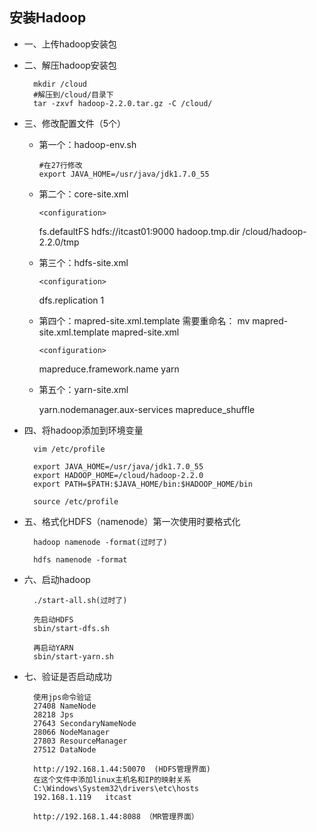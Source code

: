 ## 安装Hadoop
* 一、上传hadoop安装包
	
* 二、解压hadoop安装包

		mkdir /cloud
		#解压到/cloud/目录下
		tar -zxvf hadoop-2.2.0.tar.gz -C /cloud/
		
* 三、修改配置文件（5个）
	* 第一个：hadoop-env.sh
    
	      #在27行修改
	      export JAVA_HOME=/usr/java/jdk1.7.0_55
		
	* 第二个：core-site.xml
  
	      <configuration>
		<!-- 指定HDFS老大（namenode）的通信地址 -->
		<property>
		    <name>fs.defaultFS</name>
		    <value>hdfs://itcast01:9000</value>
		</property>
		<!-- 指定hadoop运行时产生文件的存储路径 -->
		<property>
		    <name>hadoop.tmp.dir</name>
		    <value>/cloud/hadoop-2.2.0/tmp</value>
		</property>
	      </configuration>
		
	* 第三个：hdfs-site.xml
  
	      <configuration>
		<!-- 设置hdfs副本数量 -->
		<property>
		    <name>dfs.replication</name>
		    <value>1</value>
		</property>
	      </configuration>
		
	* 第四个：mapred-site.xml.template 需要重命名： mv mapred-site.xml.template mapred-site.xml
  
	      <configuration>
		<!-- 通知框架MR使用YARN -->
		<property>
		    <name>mapreduce.framework.name</name>
		    <value>yarn</value>
		</property>
	      </configuration>
		
	* 第五个：yarn-site.xml
	
		<configuration>
			<!-- reducer取数据的方式是mapreduce_shuffle -->
			<property>
				<name>yarn.nodemanager.aux-services</name>
				<value>mapreduce_shuffle</value>
			</property>
		</configuration>
	
* 四、将hadoop添加到环境变量

		vim /etc/profile
		
		export JAVA_HOME=/usr/java/jdk1.7.0_55
		export HADOOP_HOME=/cloud/hadoop-2.2.0
		export PATH=$PATH:$JAVA_HOME/bin:$HADOOP_HOME/bin
	
		source /etc/profile
    
* 五、格式化HDFS（namenode）第一次使用时要格式化
  
		hadoop namenode -format(过时了)
		
		hdfs namenode -format
		
* 六、启动hadoop
		
		./start-all.sh(过时了)
		
		先启动HDFS
		sbin/start-dfs.sh
		
		再启动YARN
		sbin/start-yarn.sh
		
* 七、验证是否启动成功

		使用jps命令验证
		27408 NameNode
		28218 Jps
		27643 SecondaryNameNode
		28066 NodeManager
		27803 ResourceManager
		27512 DataNode
	
		http://192.168.1.44:50070  (HDFS管理界面)
		在这个文件中添加linux主机名和IP的映射关系
		C:\Windows\System32\drivers\etc\hosts
		192.168.1.119	itcast
		
		http://192.168.1.44:8088 （MR管理界面）
